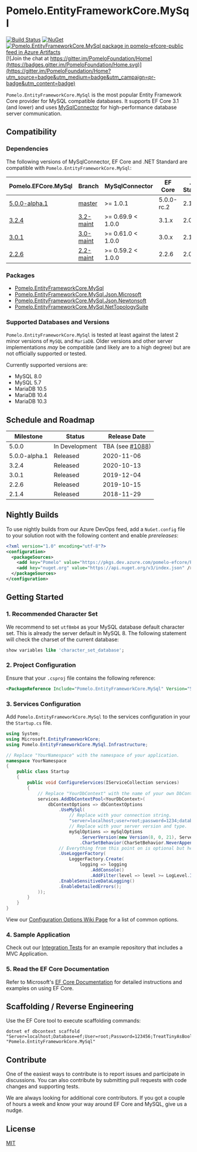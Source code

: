 # Pomelo.EntityFrameworkCore.MySql

[![Build Status](https://dev.azure.com/pomelo-efcore/Pomelo.EntityFrameworkCore.MySql/_apis/build/status/PomeloFoundation.Pomelo.EntityFrameworkCore.MySql?branchName=master)](https://dev.azure.com/pomelo-efcore/Pomelo.EntityFrameworkCore.MySql/_build/latest?definitionId=1&branchName=master)
[![NuGet](https://img.shields.io/nuget/v/Pomelo.EntityFrameworkCore.MySql.svg?style=flat-square&label=nuget)](https://www.nuget.org/packages/Pomelo.EntityFrameworkCore.MySql/)
[![Pomelo.EntityFrameworkCore.MySql package in pomelo-efcore-public feed in Azure Artifacts](https://feeds.dev.azure.com/pomelo-efcore/e81f0b59-aba4-4055-8e18-e3f1a565942e/_apis/public/Packaging/Feeds/5f202e7e-2c62-4fc1-a18c-4025a32eabc8/Packages/54935cc0-f38b-4ddb-86d6-c812a8c92988/Badge)](https://dev.azure.com/pomelo-efcore/Pomelo.EntityFrameworkCore.MySql/_packaging?_a=package&feed=5f202e7e-2c62-4fc1-a18c-4025a32eabc8&package=54935cc0-f38b-4ddb-86d6-c812a8c92988&preferRelease=false)
[![Join the chat at https://gitter.im/PomeloFoundation/Home](https://badges.gitter.im/PomeloFoundation/Home.svg)](https://gitter.im/PomeloFoundation/Home?utm_source=badge&utm_medium=badge&utm_campaign=pr-badge&utm_content=badge)

`Pomelo.EntityFrameworkCore.MySql` is the most popular Entity Framework Core provider for MySQL compatible databases. It supports EF Core 3.1 (and lower) and uses [MySqlConnector](https://mysqlconnector.net/) for high-performance database server communication.

## Compatibility

### Dependencies

The following versions of MySqlConnector, EF Core and .NET Standard are compatible with `Pomelo.EntityFrameworkCore.MySql`:

Pomelo.EFCore.MySql | Branch | MySqlConnector | EF Core | .NET Standard | .NET (Core) | .NET Framework
--- | --- | --- | --- | --- | --- | ---
[5.0.0-alpha.1](https://www.nuget.org/packages/Pomelo.EntityFrameworkCore.MySql/5.0.0-alpha.1) | [master](https://github.com/PomeloFoundation/Pomelo.EntityFrameworkCore.MySql/tree/master) | >= 1.0.1 | 5.0.0-rc.2 | 2.1 | 3.0+ | N/A
[3.2.4](https://www.nuget.org/packages/Pomelo.EntityFrameworkCore.MySql/3.2.4) | [3.2-maint](https://github.com/PomeloFoundation/Pomelo.EntityFrameworkCore.MySql/tree/3.2-maint) | >= 0.69.9 < 1.0.0 | 3.1.x | 2.0 | 2.0+ | 4.6.1+
[3.0.1](https://www.nuget.org/packages/Pomelo.EntityFrameworkCore.MySql/3.0.1) | [3.0-maint](https://github.com/PomeloFoundation/Pomelo.EntityFrameworkCore.MySql/tree/3.0-maint) | >= 0.61.0 < 1.0.0 | 3.0.x | 2.1 | 3.0+ | N/A
[2.2.6](https://www.nuget.org/packages/Pomelo.EntityFrameworkCore.MySql/2.2.6) | [2.2-maint](https://github.com/PomeloFoundation/Pomelo.EntityFrameworkCore.MySql/tree/2.2-maint) | >= 0.59.2 < 1.0.0 | 2.2.6 | 2.0 | 2.0+ | 4.6.1+

### Packages

* [Pomelo.EntityFrameworkCore.MySql](https://www.nuget.org/packages/Pomelo.EntityFrameworkCore.MySql/)
* [Pomelo.EntityFrameworkCore.MySql.Json.Microsoft](https://www.nuget.org/packages/Pomelo.EntityFrameworkCore.MySql.Json.Microsoft/)
* [Pomelo.EntityFrameworkCore.MySql.Json.Newtonsoft](https://www.nuget.org/packages/Pomelo.EntityFrameworkCore.MySql.Json.Newtonsoft/)
* [Pomelo.EntityFrameworkCore.MySql.NetTopologySuite](https://www.nuget.org/packages/Pomelo.EntityFrameworkCore.MySql.NetTopologySuite/)

### Supported Databases and Versions

`Pomelo.EntityFrameworkCore.MySql` is tested at least against the latest 2 minor versions of `MySQL` and `MariaDB`. Older versions and other server implementations _may_ be compatible (and likely are to a high degree) but are not officially supported or tested.

Currently supported versions are:

- MySQL 8.0
- MySQL 5.7
- MariaDB 10.5
- MariaDB 10.4
- MariaDB 10.3

## Schedule and Roadmap

Milestone | Status | Release Date
----------|--------|-------------
5.0.0 | In Development | TBA (see [#1088](https://github.com/PomeloFoundation/Pomelo.EntityFrameworkCore.MySql/issues/1088))
5.0.0-alpha.1 | Released | 2020-11-06
3.2.4 | Released | 2020-10-13
3.0.1 | Released | 2019-12-04
2.2.6 | Released | 2019-10-15
2.1.4 | Released | 2018-11-29

## Nightly Builds

To use nightly builds from our Azure DevOps feed, add a `NuGet.config` file to your solution root with the following content and enable _prereleases_:

```xml
<?xml version="1.0" encoding="utf-8"?>
<configuration>
  <packageSources>
    <add key="Pomelo" value="https://pkgs.dev.azure.com/pomelo-efcore/Pomelo.EntityFrameworkCore.MySql/_packaging/pomelo-efcore-public/nuget/v3/index.json" />
    <add key="nuget.org" value="https://api.nuget.org/v3/index.json" />
  </packageSources>
</configuration>
```

## Getting Started

### 1. Recommended Character Set

We recommend to set `utf8mb4` as your MySQL database default character set. This is already the server default in MySQL 8. The following statement will check the charset of the current database:

```sql
show variables like 'character_set_database';
```

### 2. Project Configuration

Ensure that your `.csproj` file contains the following reference:

```xml
<PackageReference Include="Pomelo.EntityFrameworkCore.MySql" Version="5.0.0-alpha.1" />
```

### 3. Services Configuration

Add `Pomelo.EntityFrameworkCore.MySql` to the services configuration in your the `Startup.cs` file.

```csharp
using System;
using Microsoft.EntityFrameworkCore;
using Pomelo.EntityFrameworkCore.MySql.Infrastructure;

// Replace "YourNamespace" with the namespace of your application.
namespace YourNamespace
{
    public class Startup
    {
        public void ConfigureServices(IServiceCollection services)
        {
            // Replace "YourDbContext" with the name of your own DbContext derived class.
            services.AddDbContextPool<YourDbContext>(
                dbContextOptions => dbContextOptions
                    .UseMySql(
                        // Replace with your connection string.
                        "server=localhost;user=root;password=1234;database=ef",
                        // Replace with your server version and type.
                        mySqlOptions => mySqlOptions
                            .ServerVersion(new Version(8, 0, 21), ServerType.MySql)
                            .CharSetBehavior(CharSetBehavior.NeverAppend))
                    // Everything from this point on is optional but helps with debugging.
                    .UseLoggerFactory(
                        LoggerFactory.Create(
                            logging => logging
                                .AddConsole()
                                .AddFilter(level => level >= LogLevel.Information)))
                    .EnableSensitiveDataLogging()
                    .EnableDetailedErrors();
            ));
        }
    }
}
```

View our [Configuration Options Wiki Page](https://github.com/PomeloFoundation/Pomelo.EntityFrameworkCore.MySql/wiki/Configuration-Options) for a list of common options.

### 4. Sample Application

Check out our [Integration Tests](https://github.com/PomeloFoundation/Pomelo.EntityFrameworkCore.MySql/tree/master/test/EFCore.MySql.IntegrationTests) for an example repository that includes a MVC Application.

### 5. Read the EF Core Documentation

Refer to Microsoft's [EF Core Documentation](https://docs.microsoft.com/en-us/ef/core/) for detailed instructions and examples on using EF Core.

## Scaffolding / Reverse Engineering

Use the EF Core tool to execute scaffolding commands:

```
dotnet ef dbcontext scaffold "Server=localhost;Database=ef;User=root;Password=123456;TreatTinyAsBoolean=true;" "Pomelo.EntityFrameworkCore.MySql"
```

## Contribute

One of the easiest ways to contribute is to report issues and participate in discussions. You can also contribute by submitting pull requests with code changes and supporting tests.

We are always looking for additional core contributors. If you got a couple of hours a week and know your way around EF Core and MySQL, give us a nudge.

## License

[MIT](https://github.com/PomeloFoundation/Pomelo.EntityFrameworkCore.MySql/blob/master/LICENSE)
